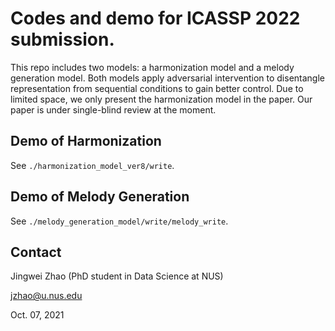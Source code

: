 # Codes and demo for ICASSP 2022 submission. 

This repo includes two models: a harmonization model and a melody generation model. Both models apply adversarial intervention to disentangle representation from sequential conditions to gain better control. Due to limited space, we only present the harmonization model in the paper. Our paper is under single-blind review at the moment.

## Demo of Harmonization
See `./harmonization_model_ver8/write`.

## Demo of Melody Generation
See `./melody_generation_model/write/melody_write`.

## Contact
Jingwei Zhao (PhD student in Data Science at NUS)

jzhao@u.nus.edu

Oct. 07, 2021


<midi-player src="./demo/control_2_modal_change.mid" sound-font>
</midi-player>

<!-- The following needs to be inserted somewhere on the page for the player(s) to work. -->
<script src="https://cdn.jsdelivr.net/combine/npm/tone@14.7.58,npm/@magenta/music@1.22.1/es6/core.js,npm/focus-visible@5,npm/html-midi-player@1.4.0"></script>